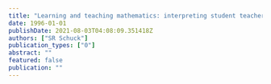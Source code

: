 ```yaml
---
title: "Learning and teaching mathematics: interpreting student teacher's voices"
date: 1996-01-01
publishDate: 2021-08-03T04:08:09.351418Z
authors: ["SR Schuck"]
publication_types: ["0"]
abstract: ""
featured: false
publication: ""
---
```



